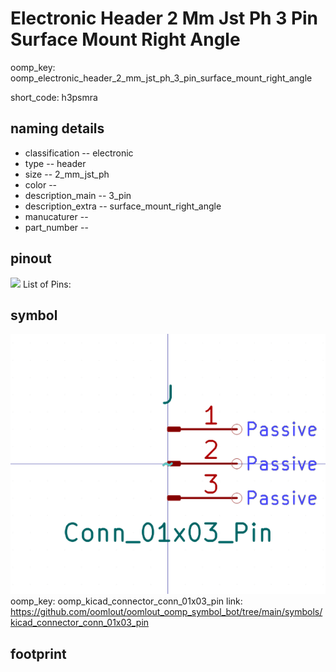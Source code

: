 # Electronic Header 2 Mm Jst Ph 3 Pin Surface Mount Right Angle
oomp_key: oomp_electronic_header_2_mm_jst_ph_3_pin_surface_mount_right_angle  

short_code: h3psmra
## naming details
* classification -- electronic
* type -- header
* size -- 2_mm_jst_ph
* color -- 
* description_main -- 3_pin
* description_extra -- surface_mount_right_angle
* manucaturer -- 
* part_number -- 
## pinout
![](working_pinout_600.png)
List of Pins:

## symbol

![](symbol/0/working/working_600.png)
oomp_key: oomp_kicad_connector_conn_01x03_pin
link: https://github.com/oomlout/oomlout_oomp_symbol_bot/tree/main/symbols/kicad_connector_conn_01x03_pin


## footprint
